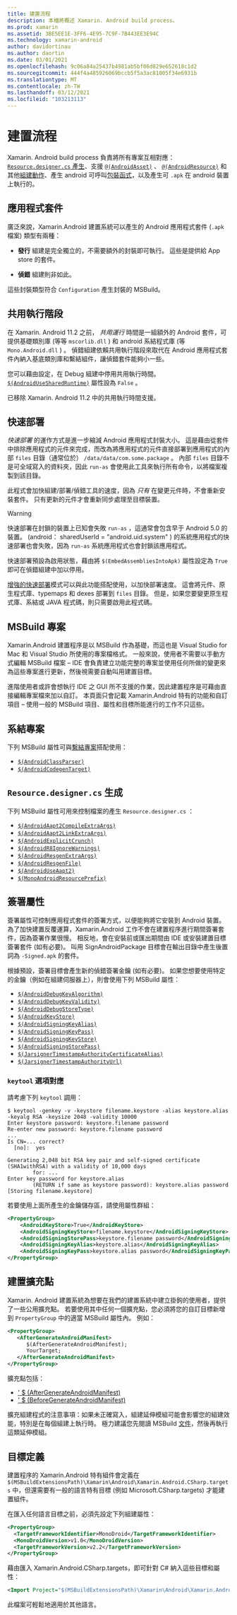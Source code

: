 ```yaml
---
title: 建置流程
description: 本檔將概述 Xamarin. Android build process。
ms.prod: xamarin
ms.assetid: 3BE5EE1E-3FF6-4E95-7C9F-7B443EE3E94C
ms.technology: xamarin-android
author: davidortinau
ms.author: daortin
ms.date: 03/01/2021
ms.openlocfilehash: 9c06a84a25437b4981ab5bf06d829e652618c1d2
ms.sourcegitcommit: 444f4a485926069bccb5f5a3ac81005f34e6931b
ms.translationtype: MT
ms.contentlocale: zh-TW
ms.lasthandoff: 03/12/2021
ms.locfileid: "103213113"
---
```

# <a name="build-process"></a>建置流程

Xamarin. Android build process 負責將所有專案互相對應： [ `Resource.designer.cs` 產生](~/android/internals/api-design.md)、支援 [`@(AndroidAsset)`](~/android/deploy-test/building-apps/build-items.md#androidasset) 、 [`@(AndroidResource)`](~/android/deploy-test/building-apps/build-items.md#androidresource) 和其他[組建動作](~/android/deploy-test/building-apps/build-items.md)、產生 android 可呼叫[包裝函式](~/android/platform/java-integration/android-callable-wrappers.md)，以及產生可 `.apk` 在 android 裝置上執行的。

## <a name="application-packages"></a>應用程式套件

廣泛來說，Xamarin.Android 建置系統可以產生的 Android 應用程式套件 (`.apk` 檔案) 類型有兩種：

- **發行** 組建是完全獨立的，不需要額外的封裝即可執行。 這些是提供給 App store 的套件。

- **偵錯** 組建則非如此。

這些封裝類型符合 `Configuration` 產生封裝的 MSBuild。

## <a name="shared-runtime"></a>共用執行階段

在 Xamarin. Android 11.2 之前， *共用運行* 時間是一組額外的 Android 套件，可提供基礎類別庫 (等等 `mscorlib.dll` ) 和 android 系結程式庫 (等 `Mono.Android.dll` ) 。 偵錯組建依賴共用執行階段來取代在 Android 應用程式套件內納入基底類別庫和繫結組件，讓偵錯套件能夠小一些。

您可以藉由設定，在 Debug 組建中停用共用執行時間。 [`$(AndroidUseSharedRuntime)`](~/android/deploy-test/building-apps/build-properties.md#androidusesharedruntime)
屬性設為 `False` 。

已移除 Xamarin. Android 11.2 中的共用執行時間支援。

<a name="Fast_Deployment"></a>

## <a name="fast-deployment"></a>快速部署

*快速部署* 的運作方式是進一步縮減 Android 應用程式封裝大小。 這是藉由從套件中排除應用程式的元件來完成，而改為將應用程式的元件直接部署到應用程式的內部 `files` 目錄（通常位於） `/data/data/com.some.package` 。 內部 `files` 目錄不是可全域寫入的資料夾，因此 `run-as` 會使用此工具來執行所有命令，以將檔案複製到該目錄。

此程式會加快組建/部署/偵錯工具的速度，因為 *只有* 在變更元件時，不會重新安裝套件。
只有更新的元件才會重新同步處理至目標裝置。

> [!WARNING]
> 快速部署在封鎖的裝置上已知會失敗 `run-as` ，這通常會包含早于 Android 5.0 的裝置。
>  (android： sharedUserId = "android.uid.system" ) 的系統應用程式的快速部署也會失敗，因為 `run-as` 系統應用程式也會封鎖該應用程式。
 

快速部署預設為啟用狀態，藉由將 `$(EmbedAssembliesIntoApk)` 屬性設定為 `True` 即可在偵錯組建中加以停用。

[增強的快速部署](~/android/deploy-test/building-apps/build-properties.md#androidfastdeploymenttype)模式可以與此功能搭配使用，以加快部署速度。
這會將元件、原生程式庫、typemaps 和 dexes 部署到 `files` 目錄。 但是，如果您要變更原生程式庫、系結或 JAVA 程式碼，則只需要啟用此程式碼。

## <a name="msbuild-projects"></a>MSBuild 專案

Xamarin.Android 建置程序是以 MSBuild 作為基礎，而這也是 Visual Studio for Mac 和 Visual Studio 所使用的專案檔格式。
一般來說，使用者不需要以手動方式編輯 MSBuild 檔案 &ndash; IDE 會負責建立功能完整的專案並使用任何所做的變更來為這些專案進行更新，然後視需要自動叫用建置目標。

進階使用者或許會想執行 IDE 之 GUI 所不支援的作業，因此建置程序是可藉由直接編輯專案檔來加以自訂。
本頁面只會記載 Xamarin.Android 特有的功能和自訂項目 &ndash; 使用一般的 MSBuild 項目、屬性和目標所能進行的工作不只這些。

<a name="Build_Targets"></a>

## <a name="binding-projects"></a>系結專案

下列 MSBuild 屬性可與[繫結專案](~/android/platform/binding-java-library/index.md)搭配使用：

- [`$(AndroidClassParser)`](~/android/deploy-test/building-apps/build-properties.md#androidclassparser)
- [`$(AndroidCodegenTarget)`](~/android/deploy-test/building-apps/build-properties.md#androidcodegentarget)

## <a name="resourcedesignercs-generation"></a>`Resource.designer.cs` 生成

下列 MSBuild 屬性可用來控制檔案的產生 `Resource.designer.cs` ：

- [`$(AndroidAapt2CompileExtraArgs)`](~/android/deploy-test/building-apps/build-properties.md#androidaapt2compileextraargs)
- [`$(AndroidAapt2LinkExtraArgs)`](~/android/deploy-test/building-apps/build-properties.md#androidaapt2linkextraargs)
- [`$(AndroidExplicitCrunch)`](~/android/deploy-test/building-apps/build-properties.md#androidexplicitcrunch)
- [`$(AndroidR8IgnoreWarnings)`](~/android/deploy-test/building-apps/build-properties.md#androidr8ignorewarnings)
- [`$(AndroidResgenExtraArgs)`](~/android/deploy-test/building-apps/build-properties.md#androidresgenextraargs)
- [`$(AndroidResgenFile)`](~/android/deploy-test/building-apps/build-properties.md#androidresgenfile)
- [`$(AndroidUseAapt2)`](~/android/deploy-test/building-apps/build-properties.md#androiduseaapt2)
- [`$(MonoAndroidResourcePrefix)`](~/android/deploy-test/building-apps/build-properties.md#monoandroidresourceprefix)

## <a name="signing-properties"></a>簽署屬性

簽署屬性可控制應用程式套件的簽署方式，以便能夠將它安裝到 Android 裝置。 為了加快建置反覆運算，Xamarin.Android 工作不會在建置程序進行期間簽署套件，因為簽署作業很慢。 相反地，會在安裝前或匯出期間由 IDE 或安裝建置目標簽署套件 (如有必要)。 叫用 SignAndroidPackage 目標會在輸出目錄中產生後置詞為 `-Signed.apk` 的套件。

根據預設，簽署目標會產生新的偵錯簽署金鑰 (如有必要)。 如果您想要使用特定的金鑰（例如在組建伺服器上），則會使用下列 MSBuild 屬性：

- [`$(AndroidDebugKeyAlgorithm)`](~/android/deploy-test/building-apps/build-properties.md#androiddebugkeyalgorithm)
- [`$(AndroidDebugKeyValidity)`](~/android/deploy-test/building-apps/build-properties.md#androiddebugkeyvalidity)
- [`$(AndroidDebugStoreType)`](~/android/deploy-test/building-apps/build-properties.md#androiddebugstoretype)
- [`$(AndroidKeyStore)`](~/android/deploy-test/building-apps/build-properties.md#androidkeystore)
- [`$(AndroidSigningKeyAlias)`](~/android/deploy-test/building-apps/build-properties.md#androidsigningkeyalias)
- [`$(AndroidSigningKeyPass)`](~/android/deploy-test/building-apps/build-properties.md#androidsigningkeypass)
- [`$(AndroidSigningKeyStore)`](~/android/deploy-test/building-apps/build-properties.md#androidsigningkeystore)
- [`$(AndroidSigningStorePass)`](~/android/deploy-test/building-apps/build-properties.md#androidsigningstorepass)
- [`$(JarsignerTimestampAuthorityCertificateAlias)`](~/android/deploy-test/building-apps/build-properties.md#jarsignertimestampauthoritycertificatealias)
- [`$(JarsignerTimestampAuthorityUrl)`](~/android/deploy-test/building-apps/build-properties.md#jarsignertimestampauthorityurl)

### <a name="keytool-option-mapping"></a>`keytool` 選項對應

請考慮下列 `keytool` 調用：

```shell
$ keytool -genkey -v -keystore filename.keystore -alias keystore.alias -keyalg RSA -keysize 2048 -validity 10000
Enter keystore password: keystore.filename password
Re-enter new password: keystore.filename password
...
Is CN=... correct?
  [no]:  yes

Generating 2,048 bit RSA key pair and self-signed certificate (SHA1withRSA) with a validity of 10,000 days
        for: ...
Enter key password for keystore.alias
        (RETURN if same as keystore password): keystore.alias password
[Storing filename.keystore]
```

若要使用上面所產生的金鑰儲存區，請使用屬性群組：

```xml
<PropertyGroup>
    <AndroidKeyStore>True</AndroidKeyStore>
    <AndroidSigningKeyStore>filename.keystore</AndroidSigningKeyStore>
    <AndroidSigningStorePass>keystore.filename password</AndroidSigningStorePass>
    <AndroidSigningKeyAlias>keystore.alias</AndroidSigningKeyAlias>
    <AndroidSigningKeyPass>keystore.alias password</AndroidSigningKeyPass>
</PropertyGroup>
```

## <a name="build-extension-points"></a>建置擴充點

Xamarin. Android 建置系統為想要在我們的建置系統中建立掛鉤的使用者，提供了一些公用擴充點。 若要使用其中任何一個擴充點，您必須將您的自訂目標新增到 `PropertyGroup` 中的適當 MSBuild 屬性內。 例如：

```xml
<PropertyGroup>
   <AfterGenerateAndroidManifest>
      $(AfterGenerateAndroidManifest);
      YourTarget;
   </AfterGenerateAndroidManifest>
</PropertyGroup>
```

擴充點包括：

- [' $ (AfterGenerateAndroidManifest) ](~/android/deploy-test/building-apps/build-properties.md#aftergenerateandroidmanifest)
- [' $ (BeforeGenerateAndroidManifest) ](~/android/deploy-test/building-apps/build-properties.md#beforegenerateandroidmanifest)

擴充組建程式的注意事項：如果未正確寫入，組建延伸模組可能會影響您的組建效能，特別是在每個組建上執行時。 極力建議您先閱讀 MSBuild [文件](/visualstudio/msbuild/msbuild)，然後再執行這類延伸模組。

## <a name="target-definitions"></a>目標定義

建置程序的 Xamarin.Android 特有組件會定義在 `$(MSBuildExtensionsPath)\Xamarin\Android\Xamarin.Android.CSharp.targets` 中，但還需要有一般的語言特有目標 (例如 Microsoft.CSharp.targets) 才能建置組件。

在匯入任何語言目標之前，必須先設定下列組建屬性：

```xml
<PropertyGroup>
  <TargetFrameworkIdentifier>MonoDroid</TargetFrameworkIdentifier>
  <MonoDroidVersion>v1.0</MonoDroidVersion>
  <TargetFrameworkVersion>v2.2</TargetFrameworkVersion>
</PropertyGroup>
```

藉由匯入 Xamarin.Android.CSharp.targets，即可針對 C# 納入這些目標和屬性：

```xml
<Import Project="$(MSBuildExtensionsPath)\Xamarin\Android\Xamarin.Android.CSharp.targets" />
```

此檔案可輕鬆地適用於其他語言。

